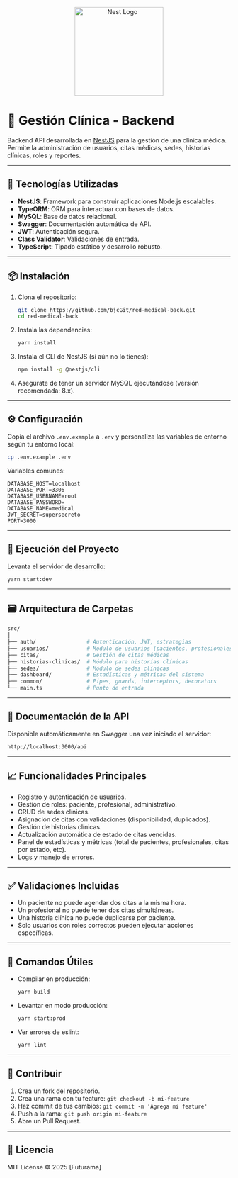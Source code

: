 <p align="center">
  <a href="https://nestjs.com/" target="blank">
    <img src="https://nestjs.com/img/logo-small.svg" width="200" alt="Nest Logo" />
  </a>
</p>

# 🏥 Gestión Clínica - Backend

Backend API desarrollada en [NestJS](https://nestjs.com) para la gestión de una clínica médica. Permite la administración de usuarios, citas médicas, sedes, historias clínicas, roles y reportes.

---

## 🧰 Tecnologías Utilizadas

- **NestJS**: Framework para construir aplicaciones Node.js escalables.
- **TypeORM**: ORM para interactuar con bases de datos.
- **MySQL**: Base de datos relacional.
- **Swagger**: Documentación automática de API.
- **JWT**: Autenticación segura.
- **Class Validator**: Validaciones de entrada.
- **TypeScript**: Tipado estático y desarrollo robusto.

---

## 📦 Instalación

1. Clona el repositorio:

   ```bash
   git clone https://github.com/bjcGit/red-medical-back.git
   cd red-medical-back
   ```

2. Instala las dependencias:

   ```bash
   yarn install
   ```

3. Instala el CLI de NestJS (si aún no lo tienes):

   ```bash
   npm install -g @nestjs/cli
   ```

4. Asegúrate de tener un servidor MySQL ejecutándose (versión recomendada: 8.x).

---

## ⚙️ Configuración

Copia el archivo `.env.example` a `.env` y personaliza las variables de entorno según tu entorno local:

```bash
cp .env.example .env
```

Variables comunes:

```env
DATABASE_HOST=localhost
DATABASE_PORT=3306
DATABASE_USERNAME=root
DATABASE_PASSWORD=
DATABASE_NAME=medical
JWT_SECRET=supersecreto
PORT=3000
```

---

## 🧪 Ejecución del Proyecto

Levanta el servidor de desarrollo:

```bash
yarn start:dev
```

---

## 🗃️ Arquitectura de Carpetas

```bash
src/
│
├── auth/                # Autenticación, JWT, estrategias
├── usuarios/            # Módulo de usuarios (pacientes, profesionales, admins)
├── citas/               # Gestión de citas médicas
├── historias-clinicas/  # Módulo para historias clínicas
├── sedes/               # Módulo de sedes clínicas
├── dashboard/           # Estadísticas y métricas del sistema
├── common/              # Pipes, guards, interceptors, decorators
└── main.ts              # Punto de entrada
```

---

## 📄 Documentación de la API

Disponible automáticamente en Swagger una vez iniciado el servidor:

```
http://localhost:3000/api
```

---

## 📈 Funcionalidades Principales

- Registro y autenticación de usuarios.
- Gestión de roles: paciente, profesional, administrativo.
- CRUD de sedes clínicas.
- Asignación de citas con validaciones (disponibilidad, duplicados).
- Gestión de historias clínicas.
- Actualización automática de estado de citas vencidas.
- Panel de estadísticas y métricas (total de pacientes, profesionales, citas por estado, etc).
- Logs y manejo de errores.

---

## ✅ Validaciones Incluidas

- Un paciente no puede agendar dos citas a la misma hora.
- Un profesional no puede tener dos citas simultáneas.
- Una historia clínica no puede duplicarse por paciente.
- Solo usuarios con roles correctos pueden ejecutar acciones específicas.

---

## 🚀 Comandos Útiles

- Compilar en producción:

  ```bash
  yarn build
  ```

- Levantar en modo producción:

  ```bash
  yarn start:prod
  ```

- Ver errores de eslint:

  ```bash
  yarn lint
  ```

---

## 🧠 Contribuir

1. Crea un fork del repositorio.
2. Crea una rama con tu feature: `git checkout -b mi-feature`
3. Haz commit de tus cambios: `git commit -m 'Agrega mi feature'`
4. Push a la rama: `git push origin mi-feature`
5. Abre un Pull Request.

---

## 📜 Licencia

MIT License © 2025 [Futurama]